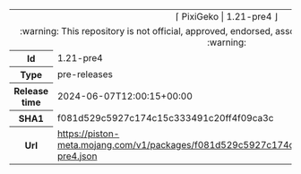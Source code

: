 <html><table>
<tr><td colspan="2" align="center"><img width="0" height="0"><br/>⌈ PixiGeko | 1.21-pre4 ⌋<br/><img width="0" height="0"></td></tr>
<tr><td colspan="2" align="center"><img width="0" height="0"><br/>
:warning: This repository is not official, approved, endorsed, associated or connected with Mojang :warning:
<br/><img width="0" height="0"></td></tr>
<tr><th>Id</th><td>1.21-pre4</td></tr>
<tr><th>Type</th><td>pre-releases</td></tr>
<tr><th>Release time</th><td>2024-06-07T12:00:15+00:00</td></tr>
<tr><th>SHA1</th><td>f081d529c5927c174c15c333491c20ff4f09ca3c</td></tr>
<tr><th>Url</th><td><a href="https://piston-meta.mojang.com/v1/packages/f081d529c5927c174c15c333491c20ff4f09ca3c/1.21-pre4.json">https://piston-meta.mojang.com/v1/packages/f081d529c5927c174c15c333491c20ff4f09ca3c/1.21-pre4.json</a></td></tr>